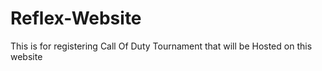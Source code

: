 # Reflex-Website
This is for registering Call Of Duty Tournament that will be Hosted on this website
